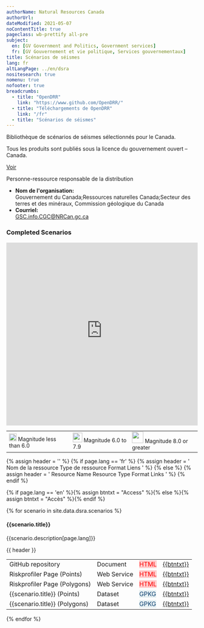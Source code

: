 ```yaml
---
authorName: Natural Resources Canada
authorUrl:
dateModified: 2021-05-07
noContentTitle: true
pageclass: wb-prettify all-pre
subject:
  en: [GV Government and Politics, Government services]
  fr: [GV Gouvernement et vie politique, Services gouvernementaux]
title: Scénarios de séismes
lang: fr
altLangPage: ../en/dsra
nositesearch: true
nomenu: true
nofooter: true
breadcrumbs:
  - title: "OpenDRR"
    link: "https://www.github.com/OpenDRR/"
  - title: "Téléchargements de OpenDRR"
    link: "/fr"
  - title: "Scénarios de séismes"
---
```

<div class="row">
  <div class="col-md-8">
    <p>Bibliothèque de scénarios de séismes sélectionnés pour le Canada.</p>
    <section class="jumbotron">
      <p>Tous les produits sont publiés sous la licence du gouvernement ouvert – Canada.</p>
      <p><a href="https://ouvert.canada.ca/fr/licence-du-gouvernement-ouvert-canada" class="btn btn-info btn-lg" role="button">Voir</a></p>
    </section>
  </div>
  <div class="col-md-4">
    <div class="panel panel-primary mrgn-tp-sm">
      <div class="panel-heading">
        <div class="panel-title">Personne-ressource responsable de la distribution</div>
      </div>
      <ul class="list-group">
        <li class="list-group-item">
          <b>Nom de l'organisation:</b><br>
          Gouvernement du Canada;Ressources naturelles Canada;Secteur des terres et des minéraux, Commission géologique du Canada
        </li>
        <li class="list-group-item">
          <b>Courriel:</b><br>
          <a href="mailto:GSC.info.CGC@NRCan.gc.ca">GSC.info.CGC@NRCan.gc.ca</a>
        </li>
      </ul>
    </div>
  </div>
</div>

<h3>Completed Scenarios</h3>

<div class="row">
  <div class="col-md-12">
    <iframe width="100%" height="480" frameborder="0" src="https://viewscreen.githubusercontent.com/view/geojson?url=https%3a%2f%2fraw.githubusercontent.com%2fDamonU2%2fearthquake-scenarios%2fgeojson-maps%2fFINISHED%2fFinishedScenarios.geojson" title="FinishedScenarios.geojson"></iframe>
    <table style="width:100%; font-size:14px;">
      <tr>
        <td><img src="../assets/img/small.png" width='20'> Magnitude less than 6.0</td>
        <td><img src="../assets/img/medium.png" width='25'> Magnitude 6.0 to 7.9</td>
        <td><img src="../assets/img/large.png" width='30'> Magnitude 8.0 or greater</td>
      </tr>
    </table>
  </div>
</div>

{% assign header = '' %}
{% if page.lang == 'fr' %}
    {% assign header = '<tr>
        <th scope="col" class="col-sm-6">Nom de la ressource</th>
        <th scope="col" class="col-sm-2 hidden-xs">Type de ressource</th>
        <th scope="col" class="col-sm-2">Format</th>
        <th scope="col" class="col-sm-1">Liens</th>
    </tr>' %}
{% else %}
    {% assign header = '<tr>
        <th scope="col" class="col-sm-6">Resource Name</th>
        <th scope="col" class="col-sm-2 hidden-xs">Resource Type</th>
        <th scope="col" class="col-sm-2">Format</th>
        <th scope="col" class="col-sm-1">Links</th>
    </tr>' %}
{% endif %}

{% if page.lang == 'en' %}{% assign btntxt = "Access" %}{% else %}{% assign btntxt = "Accès" %}{% endif %}

{% for scenario in site.data.dsra.scenarios %}
  <h4 id={{scenario.name}}>{{scenario.title}}</h4>
  <p style="word-break: break-word;">{{scenario.description[page.lang]}}</p>
  <div>
      <table class="table table-striped table-responsive">
          <tbody>
              {{ header }}
              <tr>
                  <td>GitHub repository</td>
                  <td class="hidden-xs">Document</td>
                  <td><span class="label HTML">HTML</span></td>
                  <td><a href="https://github.com/OpenDRR/earthquake-scenarios/blob/master/FINISHED/{{scenario.name}}.md" class="btn btn-primary">{{btntxt}}</a></td>
              </tr>
              <tr>
                  <td>Riskprofiler Page (Points)</td>
                  <td class="hidden-xs">Web Service</td>
                  <td><span class="label HTML">HTML</span></td>
                  <td><a href="https://geo-api.stage.riskprofiler.ca/collections/dsra_{{scenario.name}}_all_indicators_b" class="btn btn-primary">{{btntxt}}</a></td>
              </tr>
              <tr>
                  <td>Riskprofiler Page (Polygons)</td>
                  <td class="hidden-xs">Web Service</td>
                  <td><span class="label HTML">HTML</span></td>
                  <td><a href="https://geo-api.stage.riskprofiler.ca/collections/dsra_{{scenario.name}}_all_indicators_s" class="btn btn-primary">{{btntxt}}</a></td>
              </tr>
              <tr>
                  <td>{{scenario.title}} (Points)</td>
                  <td class="hidden-xs">Dataset</td>
                  <td><span class="label GPKG">GPKG</span></td>
                  <td><a href="https://github.com/OpenDRR/earthquake-scenarios/blob/master/FINISHED/{{scenario.name}}_all_indicators_b.gpkg.zip" class="btn btn-primary">{{btntxt}}</a></td>
                  </tr>
              <tr>
                  <td>{{scenario.title}} (Polygons)</td>
                  <td class="hidden-xs">Dataset</td><td><span class="label GPKG">GPKG</span></td>
                  <td><a href="https://github.com/OpenDRR/earthquake-scenarios/blob/master/FINISHED/{{scenario.name}}_all_indicators_s.gpkg.zip" class="btn btn-primary">{{btntxt}}</a></td>
              </tr>
          </tbody>
      </table>
  </div>
{% endfor %}


<style>

.GPKG {
  color: #083c6c;
  background-color: #e8f2f4;
}

.ESRI.REST {
  color: #278400;
  background-color: #d8eeca;
}

.EXCEL {
  color: #f90;
  background-color: #f9f4d4;
}

.HTML {
  color: #FF0000;
  background-color: #FFCCCC;
}

</style>


